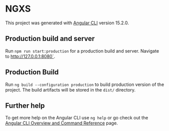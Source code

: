 # NGXS

This project was generated with [Angular CLI](https://github.com/angular/angular-cli) version 15.2.0.

## Production build and server

Run `npm run start:production` for a production build and server. Navigate to http://127.0.0.1:8080`.

## Production Build

Run `ng build --configuration production` to build production version of the project. The build artifacts will be stored in the `dist/` directory.

## Further help

To get more help on the Angular CLI use `ng help` or go check out the [Angular CLI Overview and Command Reference](https://angular.io/cli) page.
